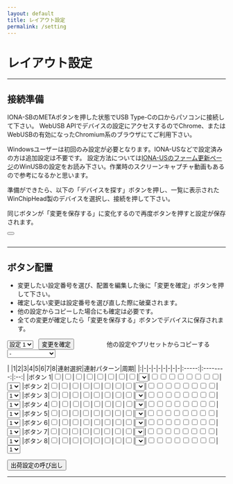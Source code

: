 ```yaml
---
layout: default
title: レイアウト設定
permalink: /setting
---
```

# レイアウト設定
---
## 接続準備
IONA-SBのMETAボタンを押した状態でUSB Type-Cの口からパソコンに接続して下さい。
WebUSB APIでデバイスの設定にアクセスするのでChrome、またはWebUSBの有効になったChromium系のブラウザにてご利用下さい。

Windowsユーザーは初回のみ設定が必要となります。IONA-USなどで設定済みの方は追加設定は不要です。
設定方法については[IONA-USのファーム更新ページ](https://toyoshim.github.io/iona-us/firmware)のWinUSBの設定をお読み下さい。作業時のスクリーンキャプチャ動画もあるので参考になるかと思います。

準備ができたら、以下の「デバイスを探す」ボタンを押し、一覧に表示されたWinChipHead製のデバイスを選択し、接続を押して下さい。

同じボタンが「変更を保存する」に変化するので再度ボタンを押すと設定が保存されます。

<button id="button" onclick="connect();"></button>
<pre id="status"></pre>

---
## ボタン配置
- 変更したい設定番号を選び、配置を編集した後に「変更を確定」ボタンを押して下さい。
- 確定しない変更は設定番号を選び直した際に破棄されます。
- 他の設定からコピーした場合にも確定は必要です。
- 全ての変更が確定したら「変更を保存する」ボタンでデバイスに保存されます。

<select id="select"><option>設定 1</option><option>設定 2</option><option>設定 3</option><option>設定 4</option><option>設定 5</option><option>設定 6</option><option>設定 7</option><option>設定 8</option></select>
&nbsp;
<button id="store" onclick="decide();">変更を確定</button>
&nbsp;&nbsp;&nbsp;&nbsp;&nbsp;&nbsp;&nbsp;&nbsp;
&nbsp;&nbsp;&nbsp;&nbsp;&nbsp;&nbsp;&nbsp;&nbsp;
他の設定やプリセットからコピーする
<select id="copy"><option>-</option><option>設定 1</option><option>設定 2</option><option>設定 3</option><option>設定 4</option><option>設定 5</option><option>設定 6</option><option>設定 7</option><option>設定 8</option><option>8ボタン</option><option>4/6ボタン</option><option>4ボタン30連射</option><option>4ボタン15連射</option><option>4ボタン12連射</option><option>4ボタン10連射</option></select>

| |1|2|3|4|5|6|7|8|連射選択|連射パターン|周期|
|:|-|-|-|-|-|-|-|-|:-----:|:--------:|:--:|
|ボタン 1|<input type="checkbox" id="b11">|<input type="checkbox" id="b12">|<input type="checkbox" id="b13">|<input type="checkbox" id="b14">|<input type="checkbox" id="b15">|<input type="checkbox" id="b16">|<input type="checkbox" id="b17">|<input type="checkbox" id="b18">|<select id="rp1"></select>|<input type="checkbox" id="p11"><input type="checkbox" id="p12"><input type="checkbox" id="p13"><input type="checkbox" id="p14"><input type="checkbox" id="p15"><input type="checkbox" id="p16"><input type="checkbox" id="p17"><input type="checkbox" id="p18">|<select id="rm1"><option>1</option><option>2</option><option>3</option><option>4</option><option>5</option><option>6</option><option>7</option><option>8</option></select>
|ボタン 2|<input type="checkbox" id="b21">|<input type="checkbox" id="b22">|<input type="checkbox" id="b23">|<input type="checkbox" id="b24">|<input type="checkbox" id="b25">|<input type="checkbox" id="b26">|<input type="checkbox" id="b27">|<input type="checkbox" id="b28">|<select id="rp2"></select>|<input type="checkbox" id="p21"><input type="checkbox" id="p22"><input type="checkbox" id="p23"><input type="checkbox" id="p24"><input type="checkbox" id="p25"><input type="checkbox" id="p26"><input type="checkbox" id="p27"><input type="checkbox" id="p28">|<select id="rm2"><option>1</option><option>2</option><option>3</option><option>4</option><option>5</option><option>6</option><option>7</option><option>8</option></select>
|ボタン 3|<input type="checkbox" id="b31">|<input type="checkbox" id="b32">|<input type="checkbox" id="b33">|<input type="checkbox" id="b34">|<input type="checkbox" id="b35">|<input type="checkbox" id="b36">|<input type="checkbox" id="b37">|<input type="checkbox" id="b38">|<select id="rp3"></select>|<input type="checkbox" id="p31"><input type="checkbox" id="p32"><input type="checkbox" id="p33"><input type="checkbox" id="p34"><input type="checkbox" id="p35"><input type="checkbox" id="p36"><input type="checkbox" id="p37"><input type="checkbox" id="p38">|<select id="rm3"><option>1</option><option>2</option><option>3</option><option>4</option><option>5</option><option>6</option><option>7</option><option>8</option></select>
|ボタン 4|<input type="checkbox" id="b41">|<input type="checkbox" id="b42">|<input type="checkbox" id="b43">|<input type="checkbox" id="b44">|<input type="checkbox" id="b45">|<input type="checkbox" id="b46">|<input type="checkbox" id="b47">|<input type="checkbox" id="b48">|<select id="rp4"></select>|<input type="checkbox" id="p41"><input type="checkbox" id="p42"><input type="checkbox" id="p43"><input type="checkbox" id="p44"><input type="checkbox" id="p45"><input type="checkbox" id="p46"><input type="checkbox" id="p47"><input type="checkbox" id="p48">|<select id="rm4"><option>1</option><option>2</option><option>3</option><option>4</option><option>5</option><option>6</option><option>7</option><option>8</option></select>
|ボタン 5|<input type="checkbox" id="b51">|<input type="checkbox" id="b52">|<input type="checkbox" id="b53">|<input type="checkbox" id="b54">|<input type="checkbox" id="b55">|<input type="checkbox" id="b56">|<input type="checkbox" id="b57">|<input type="checkbox" id="b58">|<select id="rp5"></select>|<input type="checkbox" id="p51"><input type="checkbox" id="p52"><input type="checkbox" id="p53"><input type="checkbox" id="p54"><input type="checkbox" id="p55"><input type="checkbox" id="p56"><input type="checkbox" id="p57"><input type="checkbox" id="p58">|<select id="rm5"><option>1</option><option>2</option><option>3</option><option>4</option><option>5</option><option>6</option><option>7</option><option>8</option></select>
|ボタン 6|<input type="checkbox" id="b61">|<input type="checkbox" id="b62">|<input type="checkbox" id="b63">|<input type="checkbox" id="b64">|<input type="checkbox" id="b65">|<input type="checkbox" id="b66">|<input type="checkbox" id="b67">|<input type="checkbox" id="b68">|<select id="rp6"></select>|<input type="checkbox" id="p61"><input type="checkbox" id="p62"><input type="checkbox" id="p63"><input type="checkbox" id="p64"><input type="checkbox" id="p65"><input type="checkbox" id="p66"><input type="checkbox" id="p67"><input type="checkbox" id="p68">|<select id="rm6"><option>1</option><option>2</option><option>3</option><option>4</option><option>5</option><option>6</option><option>7</option><option>8</option></select>
|ボタン 7|<input type="checkbox" id="b71">|<input type="checkbox" id="b72">|<input type="checkbox" id="b73">|<input type="checkbox" id="b74">|<input type="checkbox" id="b75">|<input type="checkbox" id="b76">|<input type="checkbox" id="b77">|<input type="checkbox" id="b78">|<select id="rp7"></select>|<input type="checkbox" id="p71"><input type="checkbox" id="p72"><input type="checkbox" id="p73"><input type="checkbox" id="p74"><input type="checkbox" id="p75"><input type="checkbox" id="p76"><input type="checkbox" id="p77"><input type="checkbox" id="p78">|<select id="rm7"><option>1</option><option>2</option><option>3</option><option>4</option><option>5</option><option>6</option><option>7</option><option>8</option></select>
|ボタン 8|<input type="checkbox" id="b81">|<input type="checkbox" id="b82">|<input type="checkbox" id="b83">|<input type="checkbox" id="b84">|<input type="checkbox" id="b85">|<input type="checkbox" id="b86">|<input type="checkbox" id="b87">|<input type="checkbox" id="b88">|<select id="rp8"></select>|<input type="checkbox" id="p81"><input type="checkbox" id="p82"><input type="checkbox" id="p83"><input type="checkbox" id="p84"><input type="checkbox" id="p85"><input type="checkbox" id="p86"><input type="checkbox" id="p87"><input type="checkbox" id="p88">|<select id="rm8"><option>1</option><option>2</option><option>3</option><option>4</option><option>5</option><option>6</option><option>7</option><option>8</option></select>

<button onclick="factory();">出荷設定の呼び出し</button>

---

<script>
for (let i = 0; i < 8; ++i) {
  let select = document.getElementById('rp' + (i + 1).toString());
  for (let j = 0; j < 12; ++j) {
    const text = [
      'なし',
      '30連射（表）',
      '30連射（裏）',
      '20連射（表）',
      '20連射（裏）',
      '15連射（表）',
      '15連射（裏）',
      '12連射（表）',
      '12連射（裏）',
      '10連射（表）',
      '10連射（裏）',
      'カスタム',
    ];
    let opt = document.createElement('option');
    opt.innerText = text[j];
    select.appendChild(opt);
  }
}
</script>

<script src="https://toyoshim.github.io/CH559Flasher.js/CH559Flasher.js"></script>
<script>
window.uiMessages = {
  connected: '接続しました（ブートローダー： ', 
  connectedInformation: ' / 設定フォーマット: v',
  error: 'エラーが発生しました: ',
  errorOnRead: '設定読込中にエラーが発生しました: ',
  findDevice: 'デバイスを探す',
  idle: '待機中',
  noData: '接続しましたが、IONA-SBの設定データが確認できません',
  noDevice: '例外が発生しました、デバイスが接続されているか確認して下さい',
  save: '変更を保存する',
  saved: '保存しました',
};
</script>
<script src="setting.js">